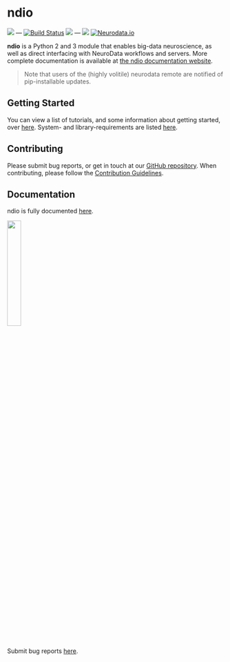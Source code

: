 # ndio

[![](https://img.shields.io/pypi/v/ndio.svg)](https://pypi.python.org/pypi/ndio) —
[![Build Status](https://travis-ci.org/neurodata/ndio.svg?branch=master)](https://travis-ci.org/neurodata/ndio)
![](https://img.shields.io/badge/pep8-0E-green.svg?style=flat) —
[![](https://img.shields.io/badge/SfN-2015-blue.svg)](http://www.sfn.org/annual-meeting/neuroscience-2015)
[![Neurodata.io](https://img.shields.io/badge/Visit-neurodata.io-ff69b4.svg)](http://neurodata.io/)


**ndio** is a Python 2 and 3 module that enables big-data neuroscience, as well as direct interfacing with NeuroData workflows and servers. More complete documentation is available at [the ndio documentation website](http://docs.neurodata.io/nddocs/ndio).

> Note that users of the (highly volitile) neurodata remote are notified of pip-installable updates.

## Getting Started
You can view a list of tutorials, and some information about getting started, over [here](http://docs.neurodata.io/nddocs/ndio/tutorials.html). System- and library-requirements are listed [here](http://docs.neurodata.io/nddocs/ndio/importing.html).

## Contributing
Please submit bug reports, or get in touch at our [GitHub repository](https://github.com/neurodata/ndio). When contributing, please follow the [Contribution Guidelines](https://github.com/neurodata/ndio/blob/master/CONTRIBUTING.md).

## Documentation
ndio is fully documented [here](http://docs.neurodata.io/ndio/).

<img src="http://docs.neurodata.io/nddocs/images/ndio.jpg" width="25%">



Submit bug reports [here](https://github.com/neurodata/ndio/issues/new).
